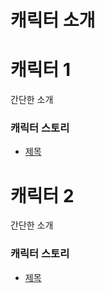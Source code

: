 
# 캐릭터 소개

# 캐릭터 1

간단한 소개

### 캐릭터 스토리

- [제목](./player.html?episode=chr0101)

# 캐릭터 2

간단한 소개

### 캐릭터 스토리

- [제목](./player.html?episode=chr0201)
